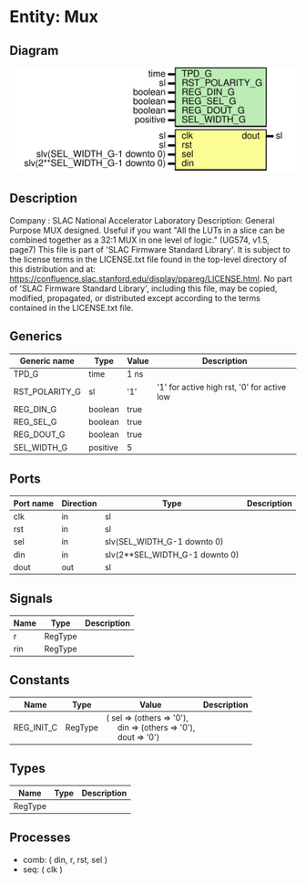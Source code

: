 # Entity: Mux

## Diagram

![Diagram](Mux.svg "Diagram")
## Description

Company    : SLAC National Accelerator Laboratory
Description: General Purpose MUX designed.
      Useful if you want "All the LUTs in a slice can be combined
      together as a 32:1 MUX in one level of logic." (UG574, v1.5, page7)
This file is part of 'SLAC Firmware Standard Library'.
It is subject to the license terms in the LICENSE.txt file found in the
top-level directory of this distribution and at:
   https://confluence.slac.stanford.edu/display/ppareg/LICENSE.html.
No part of 'SLAC Firmware Standard Library', including this file,
may be copied, modified, propagated, or distributed except according to
the terms contained in the LICENSE.txt file.
## Generics

| Generic name   | Type     | Value | Description                                 |
| -------------- | -------- | ----- | ------------------------------------------- |
| TPD_G          | time     | 1 ns  |                                             |
| RST_POLARITY_G | sl       | '1'   | '1' for active high rst, '0' for active low |
| REG_DIN_G      | boolean  | true  |                                             |
| REG_SEL_G      | boolean  | true  |                                             |
| REG_DOUT_G     | boolean  | true  |                                             |
| SEL_WIDTH_G    | positive | 5     |                                             |
## Ports

| Port name | Direction | Type                           | Description |
| --------- | --------- | ------------------------------ | ----------- |
| clk       | in        | sl                             |             |
| rst       | in        | sl                             |             |
| sel       | in        | slv(SEL_WIDTH_G-1 downto 0)    |             |
| din       | in        | slv(2**SEL_WIDTH_G-1 downto 0) |             |
| dout      | out       | sl                             |             |
## Signals

| Name | Type    | Description |
| ---- | ------- | ----------- |
| r    | RegType |             |
| rin  | RegType |             |
## Constants

| Name       | Type    | Value                                                                                                                                                       | Description |
| ---------- | ------- | ----------------------------------------------------------------------------------------------------------------------------------------------------------- | ----------- |
| REG_INIT_C | RegType |  (       sel  => (others => '0'),<br><span style="padding-left:20px">       din  => (others => '0'),<br><span style="padding-left:20px">       dout => '0') |             |
## Types

| Name    | Type | Description |
| ------- | ---- | ----------- |
| RegType |      |             |
## Processes
- comb: ( din, r, rst, sel )
- seq: ( clk )
